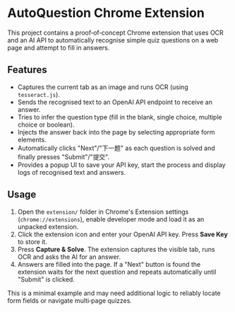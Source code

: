 # AutoQuestion Chrome Extension

This project contains a proof‑of‑concept Chrome extension that uses OCR and an AI API to automatically recognise simple quiz questions on a web page and attempt to fill in answers.

## Features

- Captures the current tab as an image and runs OCR (using `tesseract.js`).
- Sends the recognised text to an OpenAI API endpoint to receive an answer.
- Tries to infer the question type (fill in the blank, single choice, multiple choice or boolean).
- Injects the answer back into the page by selecting appropriate form elements.
- Automatically clicks "Next"/"下一题" as each question is solved and finally presses "Submit"/"提交".
- Provides a popup UI to save your API key, start the process and display logs of recognised text and answers.

## Usage

1. Open the `extension/` folder in Chrome's Extension settings (`chrome://extensions`), enable developer mode and load it as an unpacked extension.
2. Click the extension icon and enter your OpenAI API key. Press **Save Key** to store it.
3. Press **Capture & Solve**. The extension captures the visible tab, runs OCR and asks the AI for an answer.
4. Answers are filled into the page. If a "Next" button is found the extension waits for the next question and repeats automatically until "Submit" is clicked.

This is a minimal example and may need additional logic to reliably locate form fields or navigate multi‑page quizzes.
